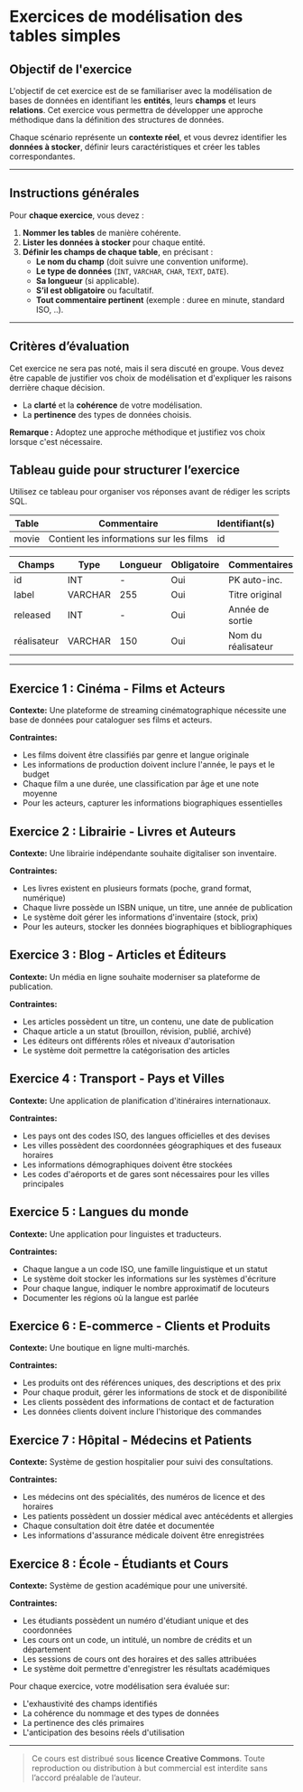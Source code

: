 # **Exercices de modélisation des tables simples**

## **Objectif de l'exercice**
L'objectif de cet exercice est de se familiariser avec la modélisation de bases de données en identifiant les **entités**, leurs **champs** et leurs **relations**. Cet exercice vous permettra de développer une approche méthodique dans la définition des structures de données.

Chaque scénario représente un **contexte réel**, et vous devrez identifier les **données à stocker**, définir leurs caractéristiques et créer les tables correspondantes.

---

## **Instructions générales**
Pour **chaque exercice**, vous devez :

1. **Nommer les tables** de manière cohérente.
2. **Lister les données à stocker** pour chaque entité.
3. **Définir les champs de chaque table**, en précisant :
   - **Le nom du champ** (doit suivre une convention uniforme).
   - **Le type de données** (`INT`, `VARCHAR`, `CHAR`, `TEXT`, `DATE`).
   - **Sa longueur** (si applicable).
   - **S’il est obligatoire** ou facultatif.
   - **Tout commentaire pertinent** (exemple : duree en minute, standard ISO, ..).

---

## **Critères d’évaluation**

Cet exercice ne sera pas noté, mais il sera discuté en groupe. Vous devez être capable de justifier vos choix de modélisation et d'expliquer les raisons derrière chaque décision.
- La **clarté** et la **cohérence** de votre modélisation.
- La **pertinence** des types de données choisis.


**Remarque :** Adoptez une approche méthodique et justifiez vos choix lorsque c'est nécessaire.  


## **Tableau guide pour structurer l’exercice**
Utilisez ce tableau pour organiser vos réponses avant de rédiger les scripts SQL.

| Table | Commentaire | Identifiant(s) |
|-----|------------|----------------|
| movie | Contient les informations sur les films | id |

| Champs | Type | Longueur | Obligatoire | Commentaires |
|-----|------|----------|-------------|--------------|
| id | INT | - | Oui | PK auto-inc. |
 | label | VARCHAR | 255 | Oui | Titre original  |
| released | INT | - | Oui | Année de sortie |
| réalisateur | VARCHAR | 150 | Oui | Nom du réalisateur |


---

## Exercice 1 : Cinéma - Films et Acteurs

**Contexte:** Une plateforme de streaming cinématographique nécessite une base de données pour cataloguer ses films et acteurs.

**Contraintes:**
- Les films doivent être classifiés par genre et langue originale
- Les informations de production doivent inclure l'année, le pays et le budget
- Chaque film a une durée, une classification par âge et une note moyenne
- Pour les acteurs, capturer les informations biographiques essentielles

## Exercice 2 : Librairie - Livres et Auteurs

**Contexte:** Une librairie indépendante souhaite digitaliser son inventaire.

**Contraintes:**
- Les livres existent en plusieurs formats (poche, grand format, numérique)
- Chaque livre possède un ISBN unique, un titre, une année de publication
- Le système doit gérer les informations d'inventaire (stock, prix)
- Pour les auteurs, stocker les données biographiques et bibliographiques

## Exercice 3 : Blog - Articles et Éditeurs

**Contexte:** Un média en ligne souhaite moderniser sa plateforme de publication.

**Contraintes:**
- Les articles possèdent un titre, un contenu, une date de publication
- Chaque article a un statut (brouillon, révision, publié, archivé)
- Les éditeurs ont différents rôles et niveaux d'autorisation
- Le système doit permettre la catégorisation des articles

## Exercice 4 : Transport - Pays et Villes

**Contexte:** Une application de planification d'itinéraires internationaux.

**Contraintes:**
- Les pays ont des codes ISO, des langues officielles et des devises
- Les villes possèdent des coordonnées géographiques et des fuseaux horaires
- Les informations démographiques doivent être stockées
- Les codes d'aéroports et de gares sont nécessaires pour les villes principales

## Exercice 5 : Langues du monde

**Contexte:** Une application pour linguistes et traducteurs.

**Contraintes:**
- Chaque langue a un code ISO, une famille linguistique et un statut
- Le système doit stocker les informations sur les systèmes d'écriture
- Pour chaque langue, indiquer le nombre approximatif de locuteurs
- Documenter les régions où la langue est parlée

## Exercice 6 : E-commerce - Clients et Produits

**Contexte:** Une boutique en ligne multi-marchés.

**Contraintes:**
- Les produits ont des références uniques, des descriptions et des prix
- Pour chaque produit, gérer les informations de stock et de disponibilité
- Les clients possèdent des informations de contact et de facturation
- Les données clients doivent inclure l'historique des commandes

## Exercice 7 : Hôpital - Médecins et Patients

**Contexte:** Système de gestion hospitalier pour suivi des consultations.

**Contraintes:**
- Les médecins ont des spécialités, des numéros de licence et des horaires
- Les patients possèdent un dossier médical avec antécédents et allergies
- Chaque consultation doit être datée et documentée
- Les informations d'assurance médicale doivent être enregistrées

## Exercice 8 : École - Étudiants et Cours

**Contexte:** Système de gestion académique pour une université.

**Contraintes:**
- Les étudiants possèdent un numéro d'étudiant unique et des coordonnées
- Les cours ont un code, un intitulé, un nombre de crédits et un département
- Les sessions de cours ont des horaires et des salles attribuées
- Le système doit permettre d'enregistrer les résultats académiques

Pour chaque exercice, votre modélisation sera évaluée sur:
- L'exhaustivité des champs identifiés
- La cohérence du nommage et des types de données
- La pertinence des clés primaires
- L'anticipation des besoins réels d'utilisation

---
> Ce cours est distribué sous **licence Creative Commons**. Toute reproduction ou distribution à but commercial est interdite sans l’accord préalable de l’auteur.
